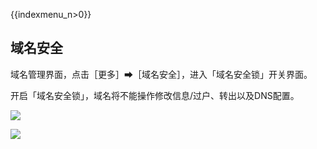 {{indexmenu_n>0}}

## 域名安全

域名管理界面，点击［更多］➡［域名安全］，进入「域名安全锁」开关界面。

开启「域名安全锁」，域名将不能操作修改信息/过户、转出以及DNS配置。

![](/images/manage/图3.png)

![](/images/manage/图4.png)
